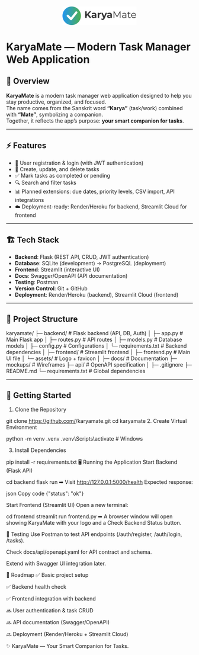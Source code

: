 <p align="center">
  <img src="frontend/assets/logo.png" alt="KaryaMate Logo" width="200"/>
</p>

# KaryaMate — Modern Task Manager Web Application

## 📌 Overview
**KaryaMate** is a modern task manager web application designed to help you stay productive, organized, and focused.  
The name comes from the Sanskrit word **“Karya”** (task/work) combined with **“Mate”**, symbolizing a companion.  
Together, it reflects the app’s purpose: **your smart companion for tasks**.

---

## ⚡ Features
- 🔑 User registration & login (with JWT authentication)  
- 📝 Create, update, and delete tasks  
- ✅ Mark tasks as completed or pending  
- 🔍 Search and filter tasks  
- 📊 Planned extensions: due dates, priority levels, CSV import, API integrations  
- ☁️ Deployment-ready: Render/Heroku for backend, Streamlit Cloud for frontend  

---

## 🏗️ Tech Stack
- **Backend**: Flask (REST API, CRUD, JWT authentication)  
- **Database**: SQLite (development) → PostgreSQL (deployment)  
- **Frontend**: Streamlit (interactive UI)  
- **Docs**: Swagger/OpenAPI (API documentation)  
- **Testing**: Postman  
- **Version Control**: Git + GitHub  
- **Deployment**: Render/Heroku (backend), Streamlit Cloud (frontend)  

---

## 📂 Project Structure
karyamate/
├─ backend/ # Flask backend (API, DB, Auth)
│ ├─ app.py # Main Flask app
│ ├─ routes.py # API routes
│ ├─ models.py # Database models
│ ├─ config.py # Configurations
│ └─ requirements.txt # Backend dependencies
│
├─ frontend/ # Streamlit frontend
│ ├─ frontend.py # Main UI file
│ └─ assets/ # Logo + favicon
│
├─ docs/ # Documentation
├─ mockups/ # Wireframes
├─ api/ # OpenAPI specification
│
├─ .gitignore
├─ README.md
└─ requirements.txt # Global dependencies


---

## 🚀 Getting Started

1. Clone the Repository

git clone https://github.com/<your-username>/karyamate.git
cd karyamate
2. Create Virtual Environment

python -m venv .venv
.venv\Scripts\activate   # Windows

3. Install Dependencies

pip install -r requirements.txt
🖥️ Running the Application
Start Backend (Flask API)

cd backend
flask run
➡ Visit http://127.0.0.1:5000/health
Expected response:

json
Copy code
{"status": "ok"}

Start Frontend (Streamlit UI)
Open a new terminal:


cd frontend
streamlit run frontend.py
➡ A browser window will open showing KaryaMate with your logo and a Check Backend Status button.

🧪 Testing
Use Postman to test API endpoints (/auth/register, /auth/login, /tasks).

Check docs/api/openapi.yaml for API contract and schema.

Extend with Swagger UI integration later.

📜 Roadmap
✅ Basic project setup

✅ Backend health check

✅ Frontend integration with backend

🔜 User authentication & task CRUD

🔜 API documentation (Swagger/OpenAPI)

🔜 Deployment (Render/Heroku + Streamlit Cloud)



✨ KaryaMate — Your Smart Companion for Tasks.

